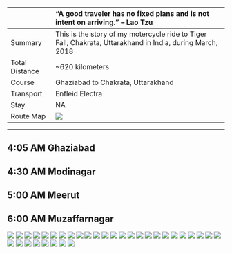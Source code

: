 | | “A good traveler has no fixed plans and is not intent on arriving.” – Lao Tzu |
| :--- | :--- |
| Summary | This is the story of my motercycle ride to Tiger Fall, Chakrata, Uttarakhand in India, during March, 2018|
| Total Distance | ~620 kilometers |
| Course | Ghaziabad to Chakrata, Uttarakhand |
| Transport | Enfleid Electra |
| Stay | NA |
| Route Map |![](https://github.com/inbravo/travel/blob/master/march-2018/images/c/route-map.jpg)|

---

##  4:05 AM Ghaziabad

##  4:30 AM Modinagar

##  5:00 AM Meerut

##  6:00 AM Muzaffarnagar

![](https://github.com/inbravo/travel/blob/master/march-2018/images/c/IMG_20180310_073031.jpg)
![](https://github.com/inbravo/travel/blob/master/march-2018/images/c/IMG_20180310_113130.jpg)
![](https://github.com/inbravo/travel/blob/master/march-2018/images/c/IMG_20180310_113638.jpg)
![](https://github.com/inbravo/travel/blob/master/march-2018/images/c/IMG_20180310_115053.jpg)
![](https://github.com/inbravo/travel/blob/master/march-2018/images/c/IMG_20180310_122136.jpg)
![](https://github.com/inbravo/travel/blob/master/march-2018/images/c/IMG_20180310_122158.jpg)
![](https://github.com/inbravo/travel/blob/master/march-2018/images/c/IMG_20180310_122217.jpg)
![](https://github.com/inbravo/travel/blob/master/march-2018/images/c/IMG_20180310_123251.jpg)
![](https://github.com/inbravo/travel/blob/master/march-2018/images/c/IMG_20180310_123514.jpg)
![](https://github.com/inbravo/travel/blob/master/march-2018/images/c/IMG_20180310_123730.jpg)
![](https://github.com/inbravo/travel/blob/master/march-2018/images/c/IMG_20180310_123736.jpg)
![](https://github.com/inbravo/travel/blob/master/march-2018/images/c/IMG_20180310_123739.jpg)
![](https://github.com/inbravo/travel/blob/master/march-2018/images/c/IMG_20180310_124842.jpg)
![](https://github.com/inbravo/travel/blob/master/march-2018/images/c/IMG_20180310_124846.jpg)
![](https://github.com/inbravo/travel/blob/master/march-2018/images/c/IMG_20180310_124929.jpg)
![](https://github.com/inbravo/travel/blob/master/march-2018/images/c/IMG_20180310_132212.jpg)
![](https://github.com/inbravo/travel/blob/master/march-2018/images/c/IMG_20180310_132256.jpg)
![](https://github.com/inbravo/travel/blob/master/march-2018/images/c/IMG_20180310_153241.jpg)
![](https://github.com/inbravo/travel/blob/master/march-2018/images/c/IMG_20180310_154103.jpg)
![](https://github.com/inbravo/travel/blob/master/march-2018/images/c/IMG_20180310_163851.jpg)
![](https://github.com/inbravo/travel/blob/master/march-2018/images/c/IMG_20180310_165423.jpg)
![](https://github.com/inbravo/travel/blob/master/march-2018/images/c/IMG_20180310_185343.jpg)
![](https://github.com/inbravo/travel/blob/master/march-2018/images/c/IMG_20180311_112235.jpg)
![](https://github.com/inbravo/travel/blob/master/march-2018/images/c/IMG_20180311_112257.jpg)
![](https://github.com/inbravo/travel/blob/master/march-2018/images/c/IMG_20180311_114952.jpg)
![](https://github.com/inbravo/travel/blob/master/march-2018/images/c/IMG_20180311_121800.jpg)
![](https://github.com/inbravo/travel/blob/master/march-2018/images/c/IMG_20180311_122002.jpg)
![](https://github.com/inbravo/travel/blob/master/march-2018/images/c/IMG_20180311_122032.jpg)
![](https://github.com/inbravo/travel/blob/master/march-2018/images/c/IMG_20180311_124804.jpg)
![](https://github.com/inbravo/travel/blob/master/march-2018/images/c/IMG_20180311_130836.jpg)
![](https://github.com/inbravo/travel/blob/master/march-2018/images/c/IMG_20180311_135718.jpg)
![](https://github.com/inbravo/travel/blob/master/march-2018/images/c/IMG_20180311_141537.jpg)
![](https://github.com/inbravo/travel/blob/master/march-2018/images/c/IMG_20180311_172000.jpg)
